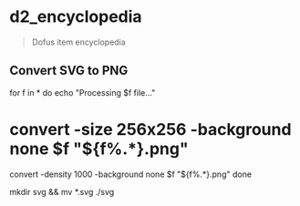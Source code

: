 # d2_encyclopedia

> Dofus item encyclopedia

## Convert SVG to PNG
for f in *
do
  echo "Processing $f file..."
  # convert -size 256x256 -background none $f "${f%.*}.png"
  convert -density 1000 -background none $f "${f%.*}.png"
done

mkdir svg && mv *.svg ./svg
